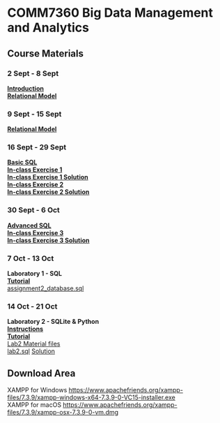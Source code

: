 # COMM7360 Big Data Management and Analytics
## Course Materials
### 2 Sept - 8 Sept
[**Introduction**](https://github.com/shary777/comm7360/blob/master/materials/1%20Introduction-2019.pdf)   
[**Relational Model**](https://github.com/shary777/comm7360/blob/master/materials/2%20relational%20model%20pages%201%20-%2033.pdf)
### 9 Sept - 15 Sept
[**Relational Model**](https://github.com/shary777/comm7360/blob/master/materials/2%20relational%20model.pdf)
### 16 Sept - 29 Sept
[**Basic SQL**](https://github.com/shary777/comm7360/blob/master/materials/3%20SQL.pdf)   
[**In-class Exercise 1**](https://github.com/shary777/comm7360/blob/master/materials/exercise-basic%20sql-question.pdf)   
[**In-class Exercise 1 Solution**](https://github.com/shary777/comm7360/blob/master/materials/exercise-basic%20sql.pdf)   
[**In-class Exercise 2**](https://github.com/shary777/comm7360/blob/master/materials/exercise%202%20question.pdf)   
[**In-class Exercise 2 Solution**](https://github.com/shary777/comm7360/blob/master/materials/exercise%202%20solution.pdf)   
### 30 Sept - 6 Oct
[**Advanced SQL**](https://github.com/shary777/comm7360/blob/master/materials/4%20advanced%20SQL.pdf)   
[**In-class Exercise 3**](https://github.com/shary777/comm7360/blob/master/materials/exercise%203%20question.pdf)   
[**In-class Exercise 3 Solution**](https://github.com/shary777/comm7360/blob/master/materials/exercise%203%20solution.pdf)
### 7 Oct - 13 Oct
**Laboratory 1 - SQL**   
[**Tutorial**](https://github.com/shary777/comm7360/blob/master/lab/lab1/tutorial-sql.pdf)   
[assignment2_database.sql](https://github.com/shary777/comm7360/blob/master/lab/lab1/assignment2_database.sql)
### 14 Oct - 21 Oct
**Laboratory 2 - SQLite & Python**   
[**Instructions**](https://github.com/shary777/comm7360/blob/master/lab/lab2/lab2_instruction.pdf)   
[**Tutorial**](https://github.com/shary777/comm7360/blob/master/lab/lab2/tutorial.pdf)   
[Lab2 Material files](https://github.com/shary777/comm7360/raw/master/lab/lab2/Lab2Material.zip)   
[lab2.sql](https://github.com/shary777/comm7360/blob/master/lab/lab2/lab2.sql)
[Solution](https://github.com/shary777/comm7360/blob/master/lab/lab2/FlightManagerSol.ipynb)
## Download Area
XAMPP for Windows https://www.apachefriends.org/xampp-files/7.3.9/xampp-windows-x64-7.3.9-0-VC15-installer.exe   
XAMPP for macOS https://www.apachefriends.org/xampp-files/7.3.9/xampp-osx-7.3.9-0-vm.dmg